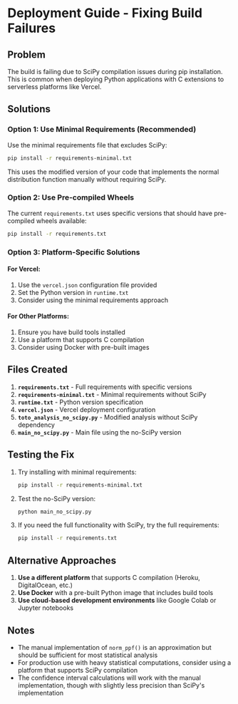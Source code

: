 # Deployment Guide - Fixing Build Failures

## Problem
The build is failing due to SciPy compilation issues during pip installation. This is common when deploying Python applications with C extensions to serverless platforms like Vercel.

## Solutions

### Option 1: Use Minimal Requirements (Recommended)
Use the minimal requirements file that excludes SciPy:

```bash
pip install -r requirements-minimal.txt
```

This uses the modified version of your code that implements the normal distribution function manually without requiring SciPy.

### Option 2: Use Pre-compiled Wheels
The current `requirements.txt` uses specific versions that should have pre-compiled wheels available:

```bash
pip install -r requirements.txt
```

### Option 3: Platform-Specific Solutions

#### For Vercel:
1. Use the `vercel.json` configuration file provided
2. Set the Python version in `runtime.txt`
3. Consider using the minimal requirements approach

#### For Other Platforms:
1. Ensure you have build tools installed
2. Use a platform that supports C compilation
3. Consider using Docker with pre-built images

## Files Created

1. **`requirements.txt`** - Full requirements with specific versions
2. **`requirements-minimal.txt`** - Minimal requirements without SciPy
3. **`runtime.txt`** - Python version specification
4. **`vercel.json`** - Vercel deployment configuration
5. **`toto_analysis_no_scipy.py`** - Modified analysis without SciPy dependency
6. **`main_no_scipy.py`** - Main file using the no-SciPy version

## Testing the Fix

1. Try installing with minimal requirements:
   ```bash
   pip install -r requirements-minimal.txt
   ```

2. Test the no-SciPy version:
   ```bash
   python main_no_scipy.py
   ```

3. If you need the full functionality with SciPy, try the full requirements:
   ```bash
   pip install -r requirements.txt
   ```

## Alternative Approaches

1. **Use a different platform** that supports C compilation (Heroku, DigitalOcean, etc.)
2. **Use Docker** with a pre-built Python image that includes build tools
3. **Use cloud-based development environments** like Google Colab or Jupyter notebooks

## Notes

- The manual implementation of `norm_ppf()` is an approximation but should be sufficient for most statistical analysis
- For production use with heavy statistical computations, consider using a platform that supports SciPy compilation
- The confidence interval calculations will work with the manual implementation, though with slightly less precision than SciPy's implementation